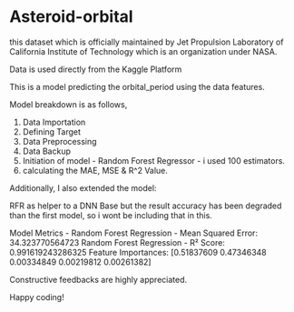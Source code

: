# Asteroid-orbital
this dataset which is officially maintained by Jet Propulsion Laboratory of California Institute of Technology which is an organization under NASA.

Data is used directly from the Kaggle Platform

This is a model predicting the orbital_period using the data features.

Model breakdown is as follows,

1) Data Importation
2) Defining Target
3) Data Preprocessing
4) Data Backup
5) Initiation of model - Random Forest Regressor - i used 100 estimators.
6) calculating the MAE, MSE &  R^2 Value.

Additionally, I also extended the model:

RFR as helper to a DNN Base but the result accuracy has been degraded than the first model, so i wont be including that
in this.

Model Metrics -
Random Forest Regression - Mean Squared Error: 34.323770564723
Random Forest Regression - R² Score: 0.991619243286325
Feature Importances:  [0.51837609 0.47346348 0.00334849 0.00219812 0.00261382]

Constructive feedbacks are highly appreciated.

Happy coding!
